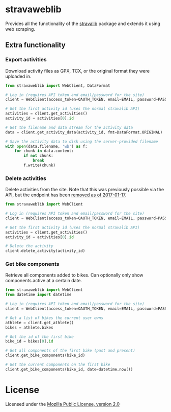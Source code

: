 stravaweblib
============

Provides all the functionality of the [stravalib](https://github.com/hozn/stravalib) package and
extends it using web scraping.

Extra functionality
-------------------

### Export activities
Download activity files as GPX, TCX, or the original format they were uploaded in.

```python
from stravaweblib import WebClient, DataFormat

# Log in (requires API token and email/password for the site)
client = WebClient(access_token=OAUTH_TOKEN, email=EMAIL, password=PASSWORD)

# Get the first activity id (uses the normal stravalib API)
activities = client.get_activities()
activity_id = activities[0].id

# Get the filename and data stream for the activity data
data = client.get_activity_data(activity_id, fmt=DataFormat.ORIGINAL)

# Save the activity data to disk using the server-provided filename
with open(data.filename, 'wb') as f:
    for chunk in data.content:
        if not chunk:
            break
        f.write(chunk)
```

### Delete activities
Delete activities from the site. Note that this was previously possible via the API, but the
endpoint has been [removed as of 2017-01-17](https://developers.strava.com/docs/changelog/#january-17-2017).

```python
from stravaweblib import WebClient

# Log in (requires API token and email/password for the site)
client = WebClient(access_token=OAUTH_TOKEN, email=EMAIL, password=PASSWORD)

# Get the first activity id (uses the normal stravalib API)
activities = client.get_activities()
activity_id = activities[0].id

# Delete the activity
client.delete_activity(activity_id)
```

### Get bike components
Retrieve all components added to bikes. Can optionally only show components active at a certain date.

```python
from stravaweblib import WebClient
from datetime import datetime

# Log in (requires API token and email/password for the site)
client = WebClient(access_token=OAUTH_TOKEN, email=EMAIL, password=PASSWORD)

# Get a list of bikes the current user owns
athlete = client.get_athlete()
bikes = athlete.bikes

# Get the id of the first bike
bike_id = bikes[0].id

# Get all components of the first bike (past and present)
client.get_bike_components(bike_id)

# Get the current components on the first bike
client.get_bike_components(bike_id, date=datetime.now())
```

License
=======
Licensed under the [Mozilla Public License, version 2.0](https://www.mozilla.org/en-US/MPL/2.0)
